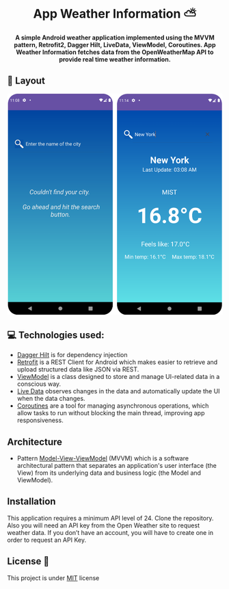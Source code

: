 <h1 align="center" style="font-weight: bold;">App Weather Information ⛅</h1>

<p align="center">
    <b>A simple Android weather application implemented using the MVVM pattern, Retrofit2, 
      Dagger Hilt, LiveData, ViewModel, Coroutines. App Weather Information
      fetches data from the OpenWeatherMap API to provide real time weather information.  </b>
</p>

<h2 id="layout">🎨 Layout</h2>

<p align="center">
    <img src="./media/app_weather_information.png" alt="App Weather Information" width="600px">
</p>

<h2 id="technologies">💻 Technologies used:</h2>

- <a href="https://dagger.dev/hilt/">Dagger Hilt</a> is for dependency injection
- <a href="https://square.github.io/retrofit/">Retrofit</a> is a REST Client for Android which makes easier to retrieve and upload structured data like JSON via REST.
- <a href="https://developer.android.com/topic/libraries/architecture/viewmodel">ViewModel</a> is a class designed to store and manage UI-related data in a conscious way.
- <a href="https://developer.android.com/topic/libraries/architecture/livedata">Live Data</a> observes changes in the data and automatically update the UI when the data changes.
- <a href="https://kotlinlang.org/docs/reference/coroutines-overview.html">Coroutines</a> are a tool for managing asynchronous operations, which allow tasks to run without blocking
  the main thread, improving app responsiveness.

<h2 id="technologies">Architecture</h2>

- Pattern <a href="https://en.wikipedia.org/wiki/Model%E2%80%93view%E2%80%93viewmodel">Model-View-ViewModel</a> (MVVM) which is a software architectural pattern that separates an
  application's user interface (the View) from its underlying data and business logic (the Model and ViewModel).

<h2 id="technologies">Installation</h2>

This application requires a minimum API level of 24. Clone the repository. Also you will need an API key from the Open Weather site to request weather data. If you don’t have an account, 
you will have to create one in order to request an API Key.

<h2 id="license">License 📃 </h2>

This project is under [MIT](./LICENSE) license
  
